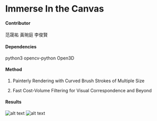 # Immerse In the Canvas

#### Contributor
范晟祐
黃琬庭
李俊賢

#### Dependencies
python3
opencv-python
Open3D

#### Method

1. Painterly Rendering with Curved Brush Strokes of Multiple Size

2. Fast Cost-Volume Filtering for Visual Correspondence and Beyond


#### Results

![alt text](https://raw.githubusercontent.com/fjordyo0707/CGFinal-ImmerseIntheCanvas/master/img/1.png)
![alt text](https://raw.githubusercontent.com/fjordyo0707/CGFinal-ImmerseIntheCanvas/master/img/2.png)




